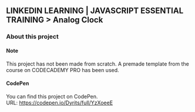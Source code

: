 ## LINKEDIN LEARNING | JAVASCRIPT ESSENTIAL TRAINING > Analog Clock
### About this project
#### Note
This project has not been made from scratch. A premade template from the course on CODECADEMY PRO has been used. 

#### CodePen
You can find this project on CodePen.  
URL: https://codepen.io/Dyrits/full/YzXoeeE
